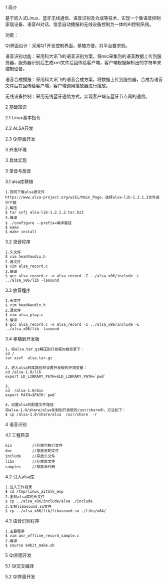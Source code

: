 1 简介

基于嵌入式Linux、蓝牙无线通信、语音识别及合成等技术，实现一个集语音控制家居设备、语音AI对话、信息自动播报和无线设备控制为一体的AI控制系统。

功能：

Qt界面设计：采用QT开发控制界面，移植方便，对平台要求低。

语音识别功能：采用科大讯飞的语音识别方案，将mic采集到的语音数据上传到服务器，服务器识别后生成xml文件后回传给客户端，客户端根据解析出的字符串来控制设备。

语音合成播报：采用科大讯飞的语音合成方案，将数据上传到服务器，合成为语音文件后在回传给客户端，客户端调用播放器进行播放。

无线设备控制：采用无线蓝牙通信方式，实现客户端与蓝牙节点间的通信。

2 基础知识

2.1 Linux基本指令

2.2 ALSA开发

2.3 Qt界面开发

3 开发环境



3 具体实现

3 录音与放音

3.1 alsa库移植

```shell
1.官网下载alsa源文件
https://www.alsa-project.org/wiki/Main_Page，选择alsa-lib-1.2.1.2文件进行下载
2.解压
$ tar xvfj alsa-lib-1.2.1.2.tar.bz2
3.编译
$ ./configure --prefix=编译路径
$ make
$ make install
```

3.2 录音程序

```shell
1.头文件
$ vim head4audio.h
2.源文件
$ vim alsa_record.c
3.编译
$ gcc alsa_record.c -o alsa_record -I ../alsa_x86/include -L ../alsa_x86/lib -lasound
```

3.3 放音程序

```shell
1.头文件
$ vim head4audio.h
2.源文件
$ vim alsa_play.c
3.编译
$ gcc alsa_record.c -o alsa_record -I ../alsa_x86/include -L ../alsa_x86/lib -lasound
```

3.4 移植到开发板

```shell
1，将alsa.tar.gz解压到开发板的根目录下：
cd /
tar xzvf  alsa.tar.gz
   
2，进入alsa的库路径并设置开发板的环境变量：
cd /alsa-1.0/lib
export LD_LIBRARY_PATH=$LD_LIBRARY_PATH=`pwd`

3、
cd  /alsa-1.0/bin
export PATH=$PATH:`pwd`

4，设置alsa的配置文件路径
将alsa-1.0/share/alsa复制到开发板的/usr/share中，方法如下：
$ cp /alsa-1.0/share/alsa  /usr/share  -r
```

4 语音识别

4.1 工程目录

```
bin			//存放可执行文件
doc			//存放说明文件
include		//存放头文件
libs		//存放库文件
samples		//存放源代码
```

4.2 引入alsa库

```shell
1.进入工作目录
$ cd /tmp/linux_aitalk_exp
2.复制alsa库的头文件
$ cp ../alsa_x86/include/alsa ./include
3.复制libasound.so文件
$ cp ../alsa_x86/lib/libasound.so ./libs/x64/
```

4.3 语音识别程序

```shell
1.主要程序
$ vim asr_offline_record_sample.c
2.编译
$ source 64bit_make.sh
```

5 Qt界面开发

5.1 Qt交叉编译



5.2 Qt界面开发



